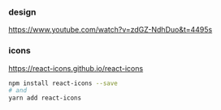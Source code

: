 ### design
https://www.youtube.com/watch?v=zdGZ-NdhDuo&t=4495s

### icons
https://react-icons.github.io/react-icons

```bash
npm install react-icons --save
# and
yarn add react-icons
```
